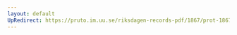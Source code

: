 ```yaml
---
layout: default
UpRedirect: https://pruto.im.uu.se/riksdagen-records-pdf/1867/prot-1867--ak--408/prot-1867--ak--408_017.pdf
---
```

